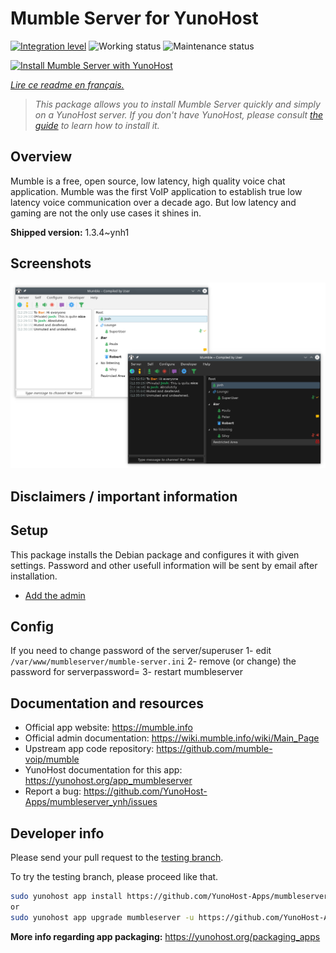 <!--
N.B.: This README was automatically generated by https://github.com/YunoHost/apps/tree/master/tools/README-generator
It shall NOT be edited by hand.
-->

# Mumble Server for YunoHost

[![Integration level](https://dash.yunohost.org/integration/mumbleserver.svg)](https://dash.yunohost.org/appci/app/mumbleserver) ![Working status](https://ci-apps.yunohost.org/ci/badges/mumbleserver.status.svg) ![Maintenance status](https://ci-apps.yunohost.org/ci/badges/mumbleserver.maintain.svg)

[![Install Mumble Server with YunoHost](https://install-app.yunohost.org/install-with-yunohost.svg)](https://install-app.yunohost.org/?app=mumbleserver)

*[Lire ce readme en français.](./README_fr.md)*

> *This package allows you to install Mumble Server quickly and simply on a YunoHost server.
If you don't have YunoHost, please consult [the guide](https://yunohost.org/#/install) to learn how to install it.*

## Overview

Mumble is a free, open source, low latency, high quality voice chat application. Mumble was the first VoIP application to establish true low latency voice communication over a decade ago. But low latency and gaming are not the only use cases it shines in.


**Shipped version:** 1.3.4~ynh1

## Screenshots

![Screenshot of Mumble Server](./doc/screenshots/Mumble.png)

## Disclaimers / important information

## Setup

This package installs the Debian package and configures it with given settings. Password and other usefull information will be sent by email after installation.

- [Add the admin](http://wiki.mumble.info/wiki/Murmurguide#Connecting_to_Murmur_Server)

## Config
If you need to change password of the server/superuser
1- edit `/var/www/mumbleserver/mumble-server.ini`
2- remove (or change) the password for serverpassword=
3- restart mumbleserver

## Documentation and resources

* Official app website: <https://mumble.info>
* Official admin documentation: <https://wiki.mumble.info/wiki/Main_Page>
* Upstream app code repository: <https://github.com/mumble-voip/mumble>
* YunoHost documentation for this app: <https://yunohost.org/app_mumbleserver>
* Report a bug: <https://github.com/YunoHost-Apps/mumbleserver_ynh/issues>

## Developer info

Please send your pull request to the [testing branch](https://github.com/YunoHost-Apps/mumbleserver_ynh/tree/testing).

To try the testing branch, please proceed like that.

``` bash
sudo yunohost app install https://github.com/YunoHost-Apps/mumbleserver_ynh/tree/testing --debug
or
sudo yunohost app upgrade mumbleserver -u https://github.com/YunoHost-Apps/mumbleserver_ynh/tree/testing --debug
```

**More info regarding app packaging:** <https://yunohost.org/packaging_apps>
